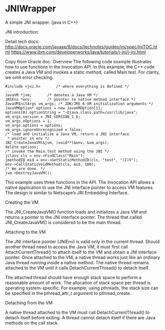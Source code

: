 # JNIWrapper
A simple JNI wrapper. (java in C++)

JNI introduction:

Detail tech docs:
http://docs.oracle.com/javase/8/docs/technotes/guides/jni/spec/jniTOC.html
https://www.ibm.com/developerworks/java/tutorials/j-jni/j-jni.html

Copy from Oracle doc:
Overview
The following code example illustrates how to use functions in the Invocation API. In this example, the C++ code creates a Java VM and invokes a static method, called Main.test. For clarity, we omit error checking.

    #include <jni.h>       /* where everything is defined */
    ...
    JavaVM *jvm;       /* denotes a Java VM */
    JNIEnv *env;       /* pointer to native method interface */
    JavaVMInitArgs vm_args; /* JDK/JRE 6 VM initialization arguments */
    JavaVMOption* options = new JavaVMOption[1];
    options[0].optionString = "-Djava.class.path=/usr/lib/java";
    vm_args.version = JNI_VERSION_1_6;
    vm_args.nOptions = 1;
    vm_args.options = options;
    vm_args.ignoreUnrecognized = false;
    /* load and initialize a Java VM, return a JNI interface
     * pointer in env */
    JNI_CreateJavaVM(&jvm, (void**)&env, &vm_args);
    delete options;
    /* invoke the Main.test method using the JNI */
    jclass cls = env->FindClass("Main");
    jmethodID mid = env->GetStaticMethodID(cls, "test", "(I)V");
    env->CallStaticVoidMethod(cls, mid, 100);
    /* We are done. */
    jvm->DestroyJavaVM();

This example uses three functions in the API. The Invocation API allows a native application to use the JNI interface pointer to access VM features. The design is similar to Netscape’s JRI Embedding Interface.

Creating the VM

The JNI_CreateJavaVM() function loads and initializes a Java VM and returns a pointer to the JNI interface pointer. The thread that called JNI_CreateJavaVM() is considered to be the main thread.

Attaching to the VM

The JNI interface pointer (JNIEnv) is valid only in the current thread. Should another thread need to access the Java VM, it must first call AttachCurrentThread() to attach itself to the VM and obtain a JNI interface pointer. Once attached to the VM, a native thread works just like an ordinary Java thread running inside a native method. The native thread remains attached to the VM until it calls DetachCurrentThread() to detach itself.

The attached thread should have enough stack space to perform a reasonable amount of work. The allocation of stack space per thread is operating system-specific. For example, using pthreads, the stack size can be specified in the pthread_attr_t argument to pthread_create.

Detaching from the VM

A native thread attached to the VM must call DetachCurrentThread() to detach itself before exiting. A thread cannot detach itself if there are Java methods on the call stack.
